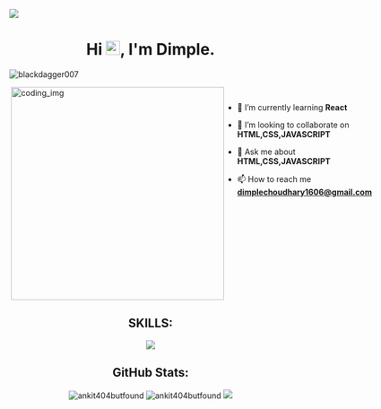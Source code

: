 ![](https://user-images.githubusercontent.com/96401557/196701699-8749f074-2384-4ce0-908a-4b42e73ebe1e.png)
<h1 align="center">Hi <img src="https://media.giphy.com/media/hvRJCLFzcasrR4ia7z/giphy.gif" width="25px">, I'm Dimple.</h1>

 <p align="left"> <img src="https://komarev.com/ghpvc/?username=blackdagger007&label=Profile%20views&color=0e75b6&style=flat" alt="blackdagger007" /> </p>
 
<div style="display:flex">
  <img align="right" alt="coding_img" width="380" src="https://media.giphy.com/media/RbDKaczqWovIugyJmW/giphy.gif">
  </p>



- 🌱 I’m currently learning **React**

- 👯 I’m looking to collaborate on **HTML,CSS,JAVASCRIPT**

- 💬 Ask me about **HTML,CSS,JAVASCRIPT**

- 📫 How to reach me **dimplechoudhary1606@gmail.com**

</div>



<h2 align="center">SKILLS:</h2>
<p align="center"> 
  <img src="https://skillicons.dev/icons?i=css,discord,git,github,html,js">
</p>


<h2 align="center">GitHub Stats:</h3>
<div align="center">

<img src="https://github-readme-stats.vercel.app/api/top-langs?username=Dimple-Choudhary&layout=compact&include_all_commits=true&count_private=true&show_icons=true&line_height=20&title_color=7A7ADB&icon_color=2234AE&text_color=D3D3D3&bg_color=0,000000,130F40" alt="ankit404butfound" />

<img src="https://github-readme-stats.vercel.app/api?username=Dimple-Choudhary&show_icons=true&line_height=20&title_color=7A7ADB&icon_color=2234AE&text_color=D3D3D3&bg_color=0,000000,130F40&include_all_commits=true&count_private=true" alt="ankit404butfound" />

<img src="https://github-readme-streak-stats.herokuapp.com/?user=Dimple-Choudhary&border=D3D3D3&sideNums=7A7ADB&background=130F40&stroke=6842DB&currStreakNum=7A7ADB&ring=5B3CDD&fire=D3D351&currStreakLabel=D3D3D3&sideLabels=D3D3D3&dates=A3A3A3" />

</div>
